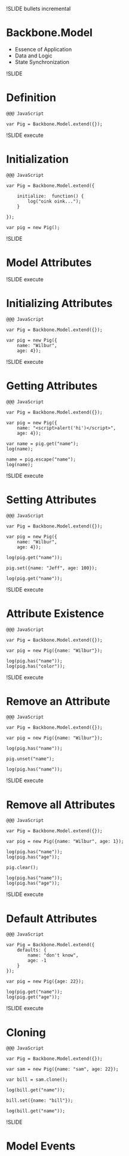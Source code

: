 !SLIDE bullets incremental
# Backbone.Model #
* Essence of Application
* Data and Logic
* State Synchronization

!SLIDE  

# Definition

	@@@ JavaScript
	
	var Pig = Backbone.Model.extend({});
	 
	
!SLIDE execute  

# Initialization

	@@@ JavaScript
	
	var Pig = Backbone.Model.extend({
	
		initialize:  function() {
			log("oink oink...");
		}
	
	});
	
	var pig = new Pig();

!SLIDE 

# Model Attributes
	
!SLIDE execute  

# Initializing Attributes

	@@@ JavaScript
	
	var Pig = Backbone.Model.extend({});
	
	var pig = new Pig({
		name: "Wilbur",
		age: 4});

!SLIDE execute  

# Getting Attributes

	@@@ JavaScript
	
	var Pig = Backbone.Model.extend({});
	
	var	pig = new Pig({
		name: "<script>alert('hi')</script>",
		age: 4});

	var name = pig.get("name");
	log(name);
	
	name = pig.escape("name");
	log(name);
	
!SLIDE execute  

# Setting Attributes

	@@@ JavaScript
	
	var Pig = Backbone.Model.extend({});
	
	var pig = new Pig({
		name: "Wilbur",
		age: 4});

	log(pig.get("name"));
	
	pig.set({name: "Jeff", age: 100});
	
	log(pig.get("name"));

!SLIDE execute

# Attribute Existence

	@@@ JavaScript
	
	var Pig = Backbone.Model.extend({});
	
	var pig = new Pig({name: "Wilbur"});

	log(pig.has("name"));
	log(pig.has("color"));


!SLIDE execute

# Remove an Attribute

	@@@ JavaScript
	
	var Pig = Backbone.Model.extend({});
	
	var pig = new Pig({name: "Wilbur"});

	log(pig.has("name"));
	
	pig.unset("name");
	
	log(pig.has("name"));
	
!SLIDE execute

# Remove all Attributes 

	@@@ JavaScript
	
	var Pig = Backbone.Model.extend({});
	
	var pig = new Pig({name: "Wilbur", age: 1});

	log(pig.has("name"));
	log(pig.has("age"));
	
	pig.clear();
	
	log(pig.has("name"));
	log(pig.has("age"));

!SLIDE execute

# Default Attributes

	@@@ JavaScript
	
	var Pig = Backbone.Model.extend({
		defaults: {
			name: "don't know",
			age: -1
		} 
	});
	
	var pig = new Pig({age: 22});
	
	log(pig.get("name"));
	log(pig.get("age"));

!SLIDE execute

# Cloning

	@@@ JavaScript
	
	var Pig = Backbone.Model.extend({});
	
	var sam = new Pig({name: "sam", age: 22});
	
	var bill = sam.clone(); 
	
	log(bill.get("name"));
	
	bill.set({name: "bill"});
	
	log(bill.get("name"));


!SLIDE 

# Model Events
